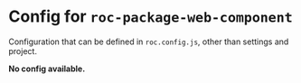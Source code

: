 # Config for `roc-package-web-component`

Configuration that can be defined in `roc.config.js`, other than settings and project.

__No config available.__
